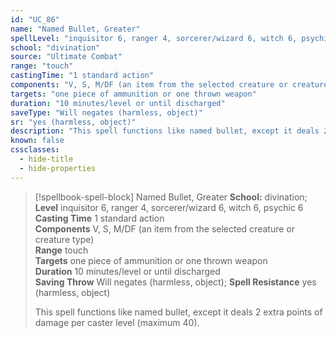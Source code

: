 ```yaml
---
id: "UC_86"
name: "Named Bullet, Greater"
spellLevel: "inquisitor 6, ranger 4, sorcerer/wizard 6, witch 6, psychic 6"
school: "divination"
source: "Ultimate Combat"
range: "touch"
castingTime: "1 standard action"
components: "V, S, M/DF (an item from the selected creature or creature type)"
targets: "one piece of ammunition or one thrown weapon"
duration: "10 minutes/level or until discharged"
saveType: "Will negates (harmless, object)"
sr: "yes (harmless, object)"
description: "This spell functions like named bullet, except it deals 2 extra points of damage per caster level (maximum 40)."
known: false
cssclasses:
  - hide-title
  - hide-properties
---
```


> [!spellbook-spell-block] Named Bullet, Greater
> **School:** divination; **Level** inquisitor 6, ranger 4, sorcerer/wizard 6, witch 6, psychic 6
> **Casting Time** 1 standard action  
> **Components** V, S, M/DF (an item from the selected creature or creature type)  
> **Range** touch  
> **Targets** one piece of ammunition or one thrown weapon  
> **Duration** 10 minutes/level or until discharged  
> **Saving Throw** Will negates (harmless, object); **Spell Resistance** yes (harmless, object)
> 
> This spell functions like named bullet, except it deals 2 extra points of damage per caster level (maximum 40).